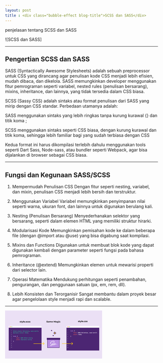 ```yaml
---
layout: post
title : <div class="bubble-effect blog-title">SCSS dan SASS</div>
---
```


penjelasan tentang SCSS dan SASS

![SCSS dan SASS]

---

## Pengertian SCSS dan SASS

SASS (Syntactically Awesome Stylesheets) adalah sebuah preprocessor untuk CSS yang dirancang agar penulisan kode CSS menjadi lebih efisien, mudah dibaca, dan dikelola. SASS memungkinkan developer menggunakan fitur pemrograman seperti variabel, nested rules (penulisan bersarang), mixins, inheritance, dan lainnya, yang tidak tersedia dalam CSS biasa.

SCSS (Sassy CSS) adalah sintaks atau format penulisan dari SASS yang mirip dengan CSS standar. Perbedaan utamanya adalah:

SASS menggunakan sintaks yang lebih ringkas tanpa kurung kurawal {} dan titik koma ;

SCSS menggunakan sintaks seperti CSS biasa, dengan kurung kurawal dan titik koma, sehingga lebih familiar bagi yang sudah terbiasa dengan CSS


Kedua format ini harus dikompilasi terlebih dahulu menggunakan tools seperti Dart Sass, Node-sass, atau bundler seperti Webpack, agar bisa dijalankan di browser sebagai CSS biasa.


---

## Fungsi dan Kegunaan SASS/SCSS

1. Mempermudah Penulisan CSS
Dengan fitur seperti nesting, variabel, dan mixin, penulisan CSS menjadi lebih bersih dan terstruktur.


2. Menggunakan Variabel
Variabel memungkinkan penyimpanan nilai seperti warna, ukuran font, dan lainnya untuk digunakan berulang kali.


3. Nesting (Penulisan Bersarang)
Menyederhanakan selektor yang bersarang, seperti dalam elemen HTML yang memiliki struktur hirarki.


4. Modularisasi Kode
Memungkinkan pemisahan kode ke dalam beberapa file (dengan @import atau @use) yang bisa digabung saat kompilasi.


5. Mixins dan Functions
Digunakan untuk membuat blok kode yang dapat digunakan kembali dengan parameter seperti fungsi pada bahasa pemrograman.


6. Inheritance (@extend)
Memungkinkan elemen untuk mewarisi properti dari selector lain.


7. Operasi Matematika
Mendukung perhitungan seperti penambahan, pengurangan, dan penggunaan satuan (px, em, rem, dll).


8. Lebih Konsisten dan Terorganisir
Sangat membantu dalam proyek besar agar pengelolaan style menjadi rapi dan scalable.

---

<img src="/assets/images/scss.png" alt="scss.png">

